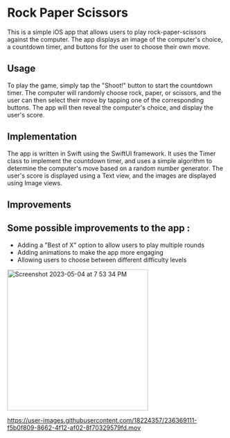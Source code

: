# Rock Paper Scissors
This is a simple iOS app that allows users to play rock-paper-scissors against the computer. The app displays an image of the computer's choice, a countdown timer, and buttons for the user to choose their own move.

## Usage
To play the game, simply tap the "Shoot!" button to start the countdown timer. The computer will randomly choose rock, paper, or scissors, and the user can then select their move by tapping one of the corresponding buttons. The app will then reveal the computer's choice, and display the user's score.

## Implementation
The app is written in Swift using the SwiftUI framework. It uses the Timer class to implement the countdown timer, and uses a simple algorithm to determine the computer's move based on a random number generator. The user's score is displayed using a Text view, and the images are displayed using Image views.

## Improvements
## Some possible improvements to the app :
* Adding a "Best of X" option to allow users to play multiple rounds
* Adding animations to make the app more engaging
* Allowing users to choose between different difficulty levels

<img width="325" alt="Screenshot 2023-05-04 at 7 53 34 PM" src="https://user-images.githubusercontent.com/18224357/236369098-827fd74c-2cd5-45ba-808d-0e9d8ead05a7.png">


https://user-images.githubusercontent.com/18224357/236369111-f5b0f809-8662-4f12-af02-8f70329579fd.mov

